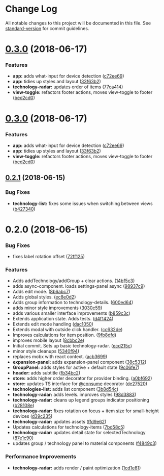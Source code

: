 # Change Log

All notable changes to this project will be documented in this file. See [standard-version](https://github.com/conventional-changelog/standard-version) for commit guidelines.

<a name="0.3.0"></a>
# [0.3.0](https://github.com/chunksnbits/com-chunksnbits-technology-radar/compare/v0.2.1...v0.3.0) (2018-06-17)


### Features

* **app:** adds what-input for device detection ([c72ee69](https://github.com/chunksnbits/com-chunksnbits-technology-radar/commit/c72ee69))
* **app:** tidies up styles and layout ([33f63b2](https://github.com/chunksnbits/com-chunksnbits-technology-radar/commit/33f63b2))
* **technology-radar:** updates order of items ([77ca414](https://github.com/chunksnbits/com-chunksnbits-technology-radar/commit/77ca414))
* **view-toggle:** refactors footer actions, moves view-toggle to footer ([bed2cd0](https://github.com/chunksnbits/com-chunksnbits-technology-radar/commit/bed2cd0))



<a name="0.3.0"></a>
# [0.3.0](https://github.com/chunksnbits/com-chunksnbits-technology-radar/compare/v0.2.1...v0.3.0) (2018-06-17)


### Features

* **app:** adds what-input for device detection ([c72ee69](https://github.com/chunksnbits/com-chunksnbits-technology-radar/commit/c72ee69))
* **app:** tidies up styles and layout ([33f63b2](https://github.com/chunksnbits/com-chunksnbits-technology-radar/commit/33f63b2))
* **view-toggle:** refactors footer actions, moves view-toggle to footer ([bed2cd0](https://github.com/chunksnbits/com-chunksnbits-technology-radar/commit/bed2cd0))



<a name="0.2.1"></a>
## [0.2.1](https://github.com/chunksnbits/com-chunksnbits-technology-radar/compare/v0.2.0...v0.2.1) (2018-06-15)


### Bug Fixes

* **technology-list:** fixes some issues when switching between views ([b427340](https://github.com/chunksnbits/com-chunksnbits-technology-radar/commit/b427340))



<a name="0.2.0"></a>
# 0.2.0 (2018-06-15)


### Bug Fixes

* fixes label rotation offset ([72ff125](https://github.com/chunksnbits/com-chunksnbits-technology-radar/commit/72ff125))


### Features

* Adds addTechnology/addGroup + clear actions. ([14bf5c3](https://github.com/chunksnbits/com-chunksnbits-technology-radar/commit/14bf5c3))
* adds async-component. loads settings-panel async ([98937c9](https://github.com/chunksnbits/com-chunksnbits-technology-radar/commit/98937c9))
* Adds edit mode. ([8b6abc7](https://github.com/chunksnbits/com-chunksnbits-technology-radar/commit/8b6abc7))
* Adds global styles. ([ec8e0d2](https://github.com/chunksnbits/com-chunksnbits-technology-radar/commit/ec8e0d2))
* Adds group information to technology-details. ([600ed64](https://github.com/chunksnbits/com-chunksnbits-technology-radar/commit/600ed64))
* adds minor style improvements ([3030c59](https://github.com/chunksnbits/com-chunksnbits-technology-radar/commit/3030c59))
* adds various smaller interface improvements ([b859c3c](https://github.com/chunksnbits/com-chunksnbits-technology-radar/commit/b859c3c))
* Extends application state. Adds tests. ([d4f1424](https://github.com/chunksnbits/com-chunksnbits-technology-radar/commit/d4f1424))
* Extends edit mode handling ([dac1050](https://github.com/chunksnbits/com-chunksnbits-technology-radar/commit/dac1050))
* Extends modal with outside click handler. ([cc632de](https://github.com/chunksnbits/com-chunksnbits-technology-radar/commit/cc632de))
* Improves calculations for item position. ([9fb8dfd](https://github.com/chunksnbits/com-chunksnbits-technology-radar/commit/9fb8dfd))
* improves mobile layout ([8cbbc2e](https://github.com/chunksnbits/com-chunksnbits-technology-radar/commit/8cbbc2e))
* Initial commit. Sets up basic technology-radar. ([ecd215c](https://github.com/chunksnbits/com-chunksnbits-technology-radar/commit/ecd215c))
* minor style cleanups ([5340f94](https://github.com/chunksnbits/com-chunksnbits-technology-radar/commit/5340f94))
* replaces mobx with react context. ([acb3699](https://github.com/chunksnbits/com-chunksnbits-technology-radar/commit/acb3699))
* **expansion-panel:** adds expansion-panel component ([38c5312](https://github.com/chunksnbits/com-chunksnbits-technology-radar/commit/38c5312))
* **GroupPanel:** adds styles for active + default state ([9c06fe7](https://github.com/chunksnbits/com-chunksnbits-technology-radar/commit/9c06fe7))
* **header:** adds subtitle ([fb34bc2](https://github.com/chunksnbits/com-chunksnbits-technology-radar/commit/fb34bc2))
* **store:** adds higher order decorator for provider binding. ([a0bf692](https://github.com/chunksnbits/com-chunksnbits-technology-radar/commit/a0bf692))
* **store:** updates TS interface for [@consume](https://github.com/consume) decorator ([de27520](https://github.com/chunksnbits/com-chunksnbits-technology-radar/commit/de27520))
* **technologies-list:** adds list component ([3b8d54c](https://github.com/chunksnbits/com-chunksnbits-technology-radar/commit/3b8d54c))
* **technology-radar:** adds levels. improves styles ([98d3883](https://github.com/chunksnbits/com-chunksnbits-technology-radar/commit/98d3883))
* **technology-radar:** cleans up legend groups indicator positioning ([b28108e](https://github.com/chunksnbits/com-chunksnbits-technology-radar/commit/b28108e))
* **technology-radar:** fixes rotation on focus + item size for small-height devices ([d39c235](https://github.com/chunksnbits/com-chunksnbits-technology-radar/commit/d39c235))
* **technology-radar:** updates assets ([ffd9e62](https://github.com/chunksnbits/com-chunksnbits-technology-radar/commit/ffd9e62))
* Updates calculations for technology-items ([7bd58c5](https://github.com/chunksnbits/com-chunksnbits-technology-radar/commit/7bd58c5))
* **technology-radar:** updates detail state for selectedTechnology ([87e1c90](https://github.com/chunksnbits/com-chunksnbits-technology-radar/commit/87e1c90))
* updates group / technology panel to material components ([f4849c3](https://github.com/chunksnbits/com-chunksnbits-technology-radar/commit/f4849c3))


### Performance Improvements

* **technology-radar:** adds render / paint optimization ([1cd1e81](https://github.com/chunksnbits/com-chunksnbits-technology-radar/commit/1cd1e81))
